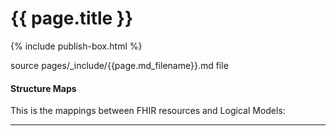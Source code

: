 # {{ page.title }}
{% include publish-box.html %}

source pages/_include/{{page.md_filename}}.md  file

#### Structure Maps

This is the mappings between FHIR resources and Logical Models:



---
